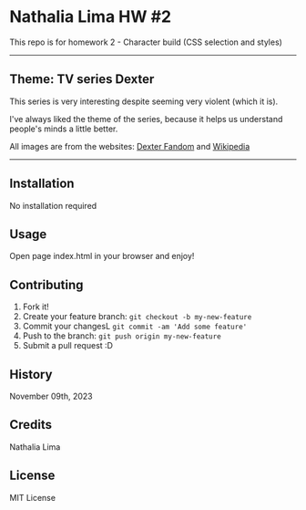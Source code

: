 # Nathalia Lima HW #2
This repo is for homework 2 - Character build (CSS selection and styles)

___

## Theme: TV series Dexter
This series is very interesting despite seeming very violent (which it is).

I've always liked the theme of the series, because it helps us understand people's minds a little better.

All images are from the websites:
[Dexter Fandom](https://dexter.fandom.com/wiki/Category:Characters "Dexter Fandom")
and 
[Wikipedia](https://en.m.wikipedia.org/wiki/File:Dexter_2006_logo.svg "Wikipedia")

___

## Installation

No installation required


## Usage

Open page index.html in your browser and enjoy!


## Contributing

1. Fork it!
2. Create your feature branch: `git checkout -b my-new-feature`
3. Commit your changesL `git commit -am 'Add some feature'`
4. Push to the branch: `git push origin my-new-feature`
5. Submit a pull request :D


## History

November 09th, 2023


## Credits

Nathalia Lima


## License

MIT License